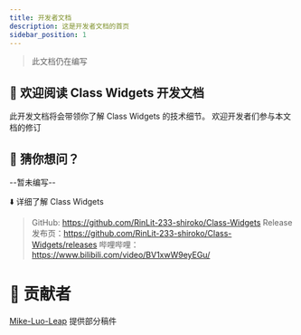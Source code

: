 ```yaml
---
title: 开发者文档
description: 这是开发者文档的首页
sidebar_position: 1
---
```


> 此文档仍在编写
## 👋 欢迎阅读 Class Widgets 开发文档
此开发文档将会带领你了解 Class Widgets 的技术细节。
欢迎开发者们参与本文档的修订

## 💭 猜你想问？
   --暂未编写--


⬇️ 详细了解 Class Widgets
> GitHub: https://github.com/RinLit-233-shiroko/Class-Widgets
> Release 发布页：https://github.com/RinLit-233-shiroko/Class-Widgets/releases
> 哔哩哔哩：https://www.bilibili.com/video/BV1xwW9eyEGu/

# 📃 贡献者
[Mike-Luo-Leap](https://github.com/Mike-Luo-Leap) 提供部分稿件